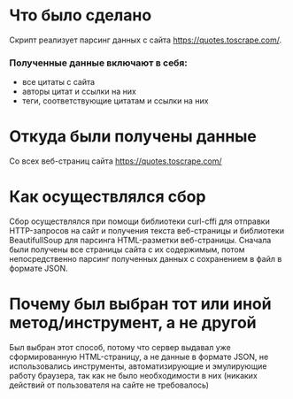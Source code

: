 # Что было сделано 
Скрипт реализует парсинг данных с сайта https://quotes.toscrape.com/.
### Полученные данные включают в себя:
- все цитаты с сайта
- авторы цитат и ссылки на них
- теги, соответствующие цитатам и ссылки на них

# Откуда были получены данные
Со всех веб-страниц сайта https://quotes.toscrape.com/

# Как осуществлялся сбор
Сбор осуществлялся при помощи библиотеки curl-cffi для отправки HTTP-запросов на сайт и получения текста веб-страницы
и библиотеки BeautifullSoup для парсинга HTML-разметки веб-страницы.
Сначала были получены все страницы сайта с их содержимым, потом непосредственно парсинг полученных данных с сохранением в файл в формате JSON.

# Почему был выбран тот или иной метод/инструмент, а не другой
Был выбран этот способ, потому что сервер выдавал уже сформированную HTML-страницу, а не данные в формате JSON, не использовались инструменты,
автоматизирующие и эмулирующие работу браузера, так как не было необходимости в них (никаких действий от пользователя на сайте не требовалось)